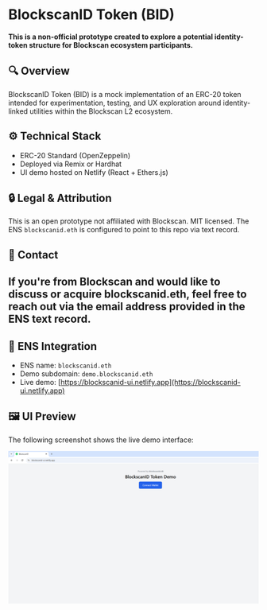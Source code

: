 # BlockscanID Token (BID)

**This is a non-official prototype created to explore a potential identity-token structure for Blockscan ecosystem participants.**

## 🔍 Overview

BlockscanID Token (BID) is a mock implementation of an ERC-20 token intended for experimentation, testing, and UX exploration around identity-linked utilities within the Blockscan L2 ecosystem.

## ⚙️ Technical Stack
- ERC-20 Standard (OpenZeppelin)
- Deployed via Remix or Hardhat
- UI demo hosted on Netlify (React + Ethers.js)

## 🔒 Legal & Attribution
This is an open prototype not affiliated with Blockscan. MIT licensed. The ENS `blockscanid.eth` is configured to point to this repo via text record.

## 👋 Contact
If you're from Blockscan and would like to discuss or acquire blockscanid.eth, feel free to reach out via the email address provided in the ENS text record.
---

## 🔗 ENS Integration

- ENS name: `blockscanid.eth`
- Demo subdomain: `demo.blockscanid.eth`
- Live demo: [https://blockscanid-ui.netlify.app](https://blockscanid-ui.netlify.app)

## 🖼️ UI Preview

The following screenshot shows the live demo interface:

![BlockscanID Demo](assets/blockscanid_demo.png)

